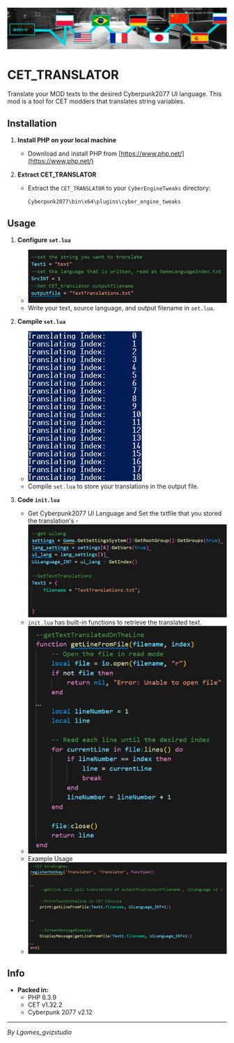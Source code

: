 ![My Image](15599-1720073018-2095882523.png)
# CET_TRANSLATOR

Translate your MOD texts to the desired Cyberpunk2077 UI language. This mod is a tool for CET modders that translates string variables.

## Installation

1. **Install PHP on your local machine**
   - Download and install PHP from [https://www.php.net/](https://www.php.net/)

2. **Extract CET_TRANSLATOR**
   - Extract the `CET_TRANSLATOR` to your `CyberEngineTweaks` directory:
     ```
     Cyberpunk2077\bin\x64\plugins\cyber_engine_tweaks
     ```

## Usage

1. **Configure `set.lua`**
   - ![My Image](iuyuiyiy.png)
   - Write your text, source language, and output filename in `set.lua`.

2. **Compile `set.lua`**
   - ![My Image](15599-1720073026-2097235707.png)
   - Compile `set.lua` to store your translations in the output file.



3. **Code `init.lua`**
   - Get Cyberpunk2077 UI Language and Set the txtfile that you stored the translation's
   -![My Image](sdfwewreqq.png)
   - `init.lua` has built-in functions to retrieve the translated text.
   - ![My Image](awqwrwerrwre.png)
   - Example Usage
   - ![My Image](asdqweqweqweqweqwe.png)

## Info

- **Packed in:**
  - PHP 8.3.9
  - CET v1.32.2
  - Cyberpunk 2077 v2.12

---

*By Lgomes_gvizstudio*
